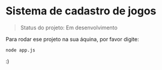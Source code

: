 # Sistema de cadastro de jogos

> Status do projeto: Em desenvolvimento

Para rodar ese projeto na sua áquina, por favor digite:

````
node app.js
````

:)
